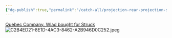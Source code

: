 ```yaml
---
{"dg-publish":true,"permalink":"/catch-all/projection-rear-projection-screens/","tags":["projecton-mapping"],"updated":"2023-11-28T22:42:38.687-07:00"}
---
```



[Quebec Company. Wlad bought for Struck](https://strongmdi.com/products/rearview/)
![C2B4ED21-8E1D-4AC3-8462-A2B946D0C252.jpeg](/img/user/Attachements/C2B4ED21-8E1D-4AC3-8462-A2B946D0C252.jpeg)